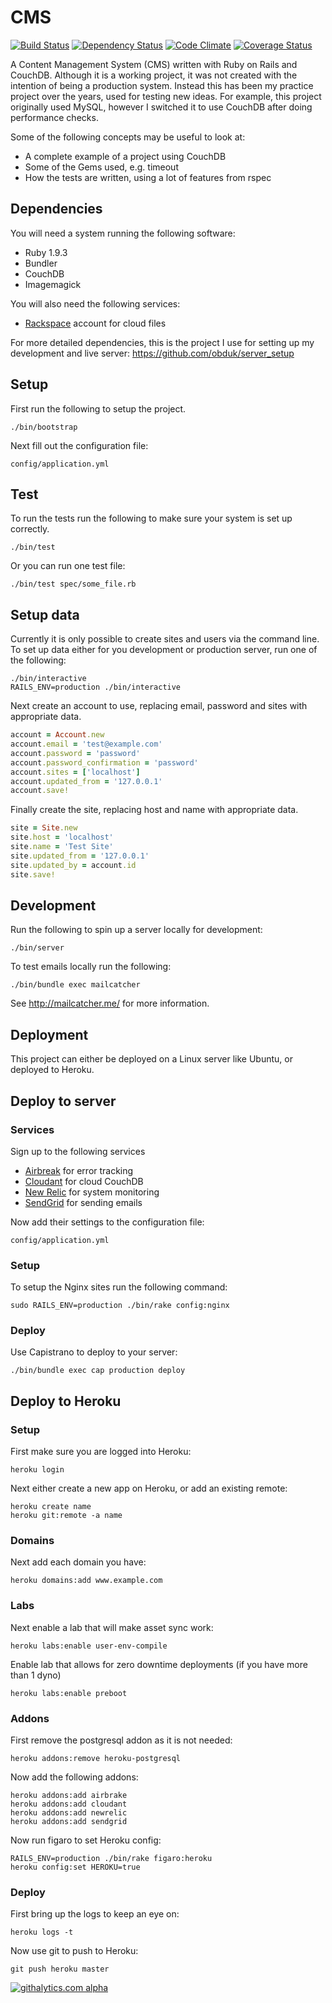 CMS
===

[![Build Status](https://travis-ci.org/obduk/cms.png?branch=master)](https://travis-ci.org/obduk/cms)
[![Dependency Status](https://gemnasium.com/obduk/cms.png)](https://gemnasium.com/obduk/cms)
[![Code Climate](https://codeclimate.com/github/obduk/cms.png)](https://codeclimate.com/github/obduk/cms)
[![Coverage Status](https://coveralls.io/repos/obduk/cms/badge.png)](https://coveralls.io/r/obduk/cms)

A Content Management System (CMS) written with Ruby on Rails and CouchDB.
Although it is a working project, it was not created with the intention of being
a production system. Instead this has been my practice project over the years,
used for testing new ideas. For example, this project originally used MySQL,
however I switched it to use CouchDB after doing performance checks.

Some of the following concepts may be useful to look at:

* A complete example of a project using CouchDB
* Some of the Gems used, e.g. timeout
* How the tests are written, using a lot of features from rspec

Dependencies
------------

You will need a system running the following software:

* Ruby 1.9.3
* Bundler
* CouchDB
* Imagemagick

You will also need the following services:

* [Rackspace](http://www.rackspace.com/) account for cloud files

For more detailed dependencies, this is the project I use for setting up my
development and live server: https://github.com/obduk/server_setup

Setup
-----

First run the following to setup the project.

```shell
./bin/bootstrap
```

Next fill out the configuration file:

```
config/application.yml
```

Test
----

To run the tests run the following to make sure your system is set up correctly.

```shell
./bin/test
```

Or you can run one test file:

```shell
./bin/test spec/some_file.rb
```

Setup data
----------

Currently it is only possible to create sites and users via the command line.
To set up data either for you development or production server, run one of the
following:

```shell
./bin/interactive
RAILS_ENV=production ./bin/interactive
```

Next create an account to use, replacing email, password and sites with
appropriate data.

```ruby
account = Account.new
account.email = 'test@example.com'
account.password = 'password'
account.password_confirmation = 'password'
account.sites = ['localhost']
account.updated_from = '127.0.0.1'
account.save!
```

Finally create the site, replacing host and name with appropriate data.

```ruby
site = Site.new
site.host = 'localhost'
site.name = 'Test Site'
site.updated_from = '127.0.0.1'
site.updated_by = account.id
site.save!
```

Development
-----------

Run the following to spin up a server locally for development:

```shell
./bin/server
```

To test emails locally run the following:

```shell
./bin/bundle exec mailcatcher
```

See http://mailcatcher.me/ for more information.

Deployment
----------

This project can either be deployed on a Linux server like Ubuntu, or deployed
to Heroku.

Deploy to server
----------------

### Services

Sign up to the following services

* [Airbreak](https://airbrake.io/) for error tracking
* [Cloudant](https://cloudant.com/) for cloud CouchDB
* [New Relic](http://newrelic.com/) for system monitoring
* [SendGrid](http://sendgrid.com/) for sending emails

Now add their settings to the configuration file:

```
config/application.yml
```

### Setup

To setup the Nginx sites run the following command:

```shell
sudo RAILS_ENV=production ./bin/rake config:nginx
```

### Deploy

Use Capistrano to deploy to your server:

```shell
./bin/bundle exec cap production deploy
```

Deploy to Heroku
----------------

### Setup

First make sure you are logged into Heroku:

```shell
heroku login
```

Next either create a new app on Heroku, or add an existing remote:

```shell
heroku create name
heroku git:remote -a name
```

### Domains

Next add each domain you have:

```shell
heroku domains:add www.example.com
```

### Labs

Next enable a lab that will make asset sync work:

```shell
heroku labs:enable user-env-compile
```

Enable lab that allows for zero downtime deployments (if you have more than 1
dyno)

```shell
heroku labs:enable preboot
```

### Addons

First remove the postgresql addon as it is not needed:

```shell
heroku addons:remove heroku-postgresql
```

Now add the following addons:

```shell
heroku addons:add airbrake
heroku addons:add cloudant
heroku addons:add newrelic
heroku addons:add sendgrid
```

Now run figaro to set Heroku config:

```shell
RAILS_ENV=production ./bin/rake figaro:heroku
heroku config:set HEROKU=true
```

### Deploy

First bring up the logs to keep an eye on:

```shell
heroku logs -t
```

Now use git to push to Heroku:

```shell
git push heroku master
```

[![githalytics.com alpha](https://cruel-carlota.pagodabox.com/db0f06373b732860b25a2a19dffdf503 "githalytics.com")](http://githalytics.com/obduk/cms)
